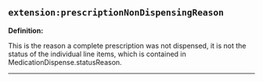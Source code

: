 ## `extension:prescriptionNonDispensingReason`

<b>Definition:</b><br>

This is the reason a complete prescription was not dispensed, it is not the status of the individual line items, which is contained in MedicationDispense.statusReason.

---